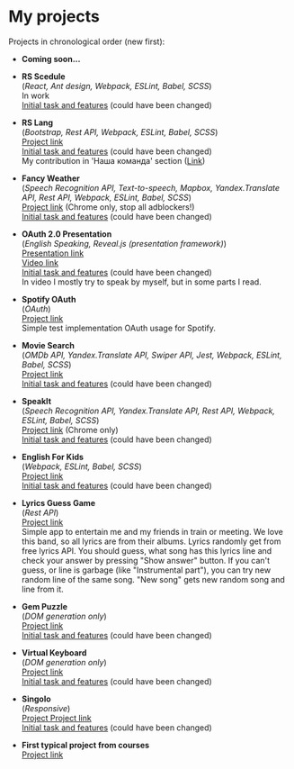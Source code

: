 # My projects

<!-- ## [Главная страница](https://aleksey-mu.github.io/practice/index.html) -->

Projects in chronological order (new first):

- **Coming soon...**

- **RS Scedule**\
  (_React, Ant design, Webpack, ESLint, Babel, SCSS_)\
  In work\
  [Initial task and features](https://github.com/rolling-scopes-school/tasks/blob/master/tasks/schedule.md)
  (could have been changed)

- **RS Lang**\
  (_Bootstrap, Rest API, Webpack, ESLint, Babel, SCSS_)\
  [Project link](https://rslang-team14-aleksey-mu.netlify.app)\
  [Initial task and features](https://github.com/rolling-scopes-school/tasks/blob/master/tasks/rslang/rslang.md) (could have been changed)\
  My contribution in 'Наша команда' section ([Link](https://rslang-team14-aleksey-mu.netlify.app/#/team/))

- **Fancy Weather**\
  (_Speech Recognition API, Text-to-speech, Mapbox, Yandex.Translate API, Rest API, Webpack, ESLint, Babel, SCSS_)\
  [Project link](https://aleksey-mu-fancy-weather.netlify.app/) (Chrome only, stop all adblockers!)\
  [Initial task and features](https://github.com/rolling-scopes-school/tasks/blob/master/tasks/fancy-weather.md) (could have been changed)

- **OAuth 2.0 Presentation**\
  (_English Speaking, Reveal.js (presentation framework)_)\
  [Presentation link](https://aleksey-mu-oauth-presentation.netlify.app/)\
  [Video link](https://www.youtube.com/watch?v=JulAFvZj65M)\
  [Initial task and features](https://github.com/rolling-scopes-school/tasks/blob/master/tasks/presentation.md) (could have been changed)\
  In video I mostly try to speak by myself, but in some parts I read.

- **Spotify OAuth**\
  (_OAuth_)\
  [Project link](https://wonderful-kilby-50eba4.netlify.app/)\
  Simple test implementation OAuth usage for Spotify.

- **Movie Search**\
  (_OMDb API, Yandex.Translate API, Swiper API, Jest, Webpack, ESLint, Babel, SCSS_)\
  [Project link](https://aleksey-mu-movie-search.netlify.app)\
  [Initial task and features](https://github.com/rolling-scopes-school/tasks/blob/master/tasks/movie-search.md) (could have been changed)

- **SpeakIt**\
  (_Speech Recognition API, Yandex.Translate API, Rest API, Webpack, ESLint, Babel, SCSS_)\
  [Project link](https://aleksey-mu-speakit.netlify.app/) (Chrome only)\
  [Initial task and features](https://github.com/rolling-scopes-school/tasks/blob/master/tasks/rslang/speakit.md) (could have been changed)

- **English For Kids**\
  (_Webpack, ESLint, Babel, SCSS_)\
  [Project link](https://aleksey-mu-english-for-kids.netlify.app/)\
  [Initial task and features](https://github.com/rolling-scopes-school/tasks/blob/master/tasks/rslang/english-for-kids.md) (could have been changed)

- **Lyrics Guess Game**\
  (_Rest API_)\
  [Project link](https://es-guess-game.netlify.app/)\
  Simple app to entertain me and my friends in train or meeting. We love this band, so all lyrics are from their albums. Lyrics randomly get from free lyrics API. You should guess, what song has this lyrics line and check your answer by pressing "Show answer" button. If you can't guess, or line is garbage (like "Instrumental part"), you can try new random line of the same song. "New song" gets new random song and line from it.

- **Gem Puzzle**\
  (_DOM generation only_)\
  [Project link](https://clever-hoover-7cdf97.netlify.app/)\
  [Initial task and features](https://github.com/rolling-scopes-school/tasks/blob/master/tasks/codejam-the-gem-puzzle.md) (could have been changed)

- **Virtual Keyboard**\
  (_DOM generation only_)\
  [Project link](https://competent-einstein-763516.netlify.app/)\
  [Initial task and features](https://github.com/rolling-scopes-school/tasks/blob/master/tasks/codejam-virtual-keyboard.md) (could have been changed)

- **Singolo**\
  (_Responsive_)\
  [Project Project link](https://kind-archimedes-cf37f1.netlify.app/)\
  [Initial task and features](https://github.com/rolling-scopes-school/tasks/tree/master/tasks/markups/level-2/singolo) (could have been changed)

- **First typical project from courses**\
  [Project link](https://aleksey-mu.github.io/practice/html-css-project/index.html)
